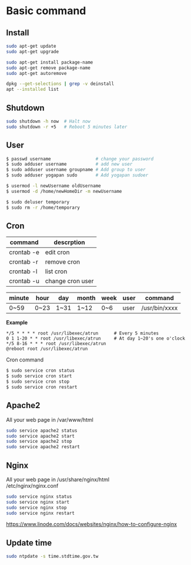 # Basic command

## Install
```sh
sudo apt-get update
sudo apt-get upgrade

sudo apt-get install package-name
sudo apt-get remove package-name
sudo apt-get autoremove

dpkg --get-selections | grep -v deinstall
apt --installed list
```

## Shutdown
```sh
sudo shutdown -h now  # Halt now
sudo shutdown -r +5   # Reboot 5 minutes later
```

## User
```sh
$ passwd username                 # change your password
$ sudo adduser username           # add new user
$ sudo adduser username groupname # Add group to user
$ sudo adduser yogapan sudo       # Add yogapan sudoer

$ usermod -l newUsername oldUsername
$ usermod -d /home/newHomeDir -m newUsername

$ sudo deluser temporary
$ sudo rm -r /home/temporary
```

## Cron
| command    | descrption       |
|------------|------------------|
| crontab -e | edit cron        |
| crontab -r | remove cron      |
| crontab -l | list cron        |
| crontab -u | change cron user |

minute | hour | day  | month | week | user | command
-------|------|------|-------|------|------|--------------
 0~59  | 0~23 | 1~31 | 1~12  | 0~6  | user | /usr/bin/xxxx

**Example**
```cron
*/5 * * * * root /usr/libexec/atrun      # Every 5 minutes
0 1 1-20 * * root /usr/libexec/atrun     # At day 1~20's one o'clock
*/5 8-16 * * * root /usr/libexec/atrun
@reboot root /usr/libexec/atrun
```

Cron command
```sh
$ sudo service cron status
$ sudo service cron start
$ sudo service cron stop
$ sudo service cron restart
```

## Apache2

All your web page in /var/www/html
```sh
sudo service apache2 status
sudo service apache2 start
sudo service apache2 stop
sudo service apache2 restart
```

## Nginx

All your web page in /usr/share/nginx/html  
/etc/nginx/nginx.conf
```sh
sudo service nginx status
sudo service nginx start
sudo service nginx stop
sudo service nginx restart
```

https://www.linode.com/docs/websites/nginx/how-to-configure-nginx

## Update time
```sh
sudo ntpdate -s time.stdtime.gov.tw
```
